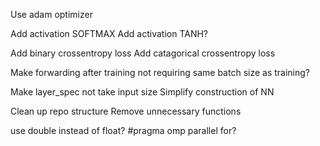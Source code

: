 Use adam optimizer

Add activation SOFTMAX
Add activation TANH?

Add binary crossentropy loss
Add catagorical crossentropy loss

Make forwarding after training not requiring same batch size as training?

Make layer_spec not take input size
Simplify construction of NN

Clean up repo structure
Remove unnecessary functions

use double instead of float?
#pragma omp parallel for?

